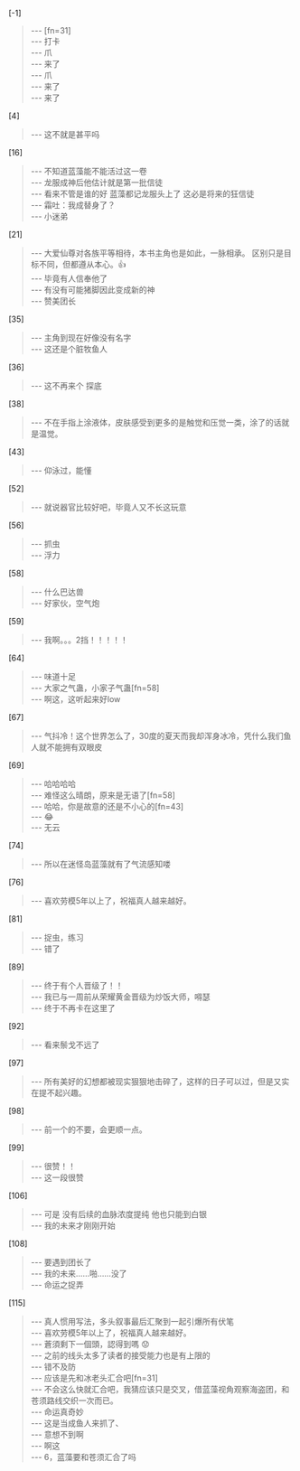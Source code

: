 
[-1] 
>--- [fn=31]<br>
>--- 打卡<br>
>--- 爪<br>
>--- 来了<br>
>--- 爪<br>
>--- 来了<br>
>--- 来了<br>

[4] 
>--- 这不就是甚平吗<br>

[16] 
>--- 不知道蓝藻能不能活过这一卷<br>
>--- 龙服成神后他估计就是第一批信徒<br>
>--- 看来不管是谁的好
蓝藻都记龙服头上了
这必是将来的狂信徒<br>
>--- 霜吐：我成替身了？<br>
>--- 小迷弟<br>

[21] 
>--- 大爱仙尊对各族平等相待，本书主角也是如此，一脉相承。
区别只是目标不同，但都遵从本心。👍<br>
>--- 毕竟有人信奉他了<br>
>--- 有没有可能猪脚因此变成新的神<br>
>--- 赞美团长<br>

[35] 
>--- 主角到现在好像没有名字<br>
>--- 这还是个脏牧鱼人<br>

[36] 
>--- 这不再来个 探底<br>

[38] 
>--- 不在手指上涂液体，皮肤感受到更多的是触觉和压觉一类，涂了的话就是温觉。<br>

[43] 
>--- 仰泳过，能懂<br>

[52] 
>--- 就说器官比较好吧，毕竟人又不长这玩意<br>

[56] 
>--- 抓虫<br>
>--- 浮力<br>

[58] 
>--- 什么巴达兽<br>
>--- 好家伙，空气炮<br>

[59] 
>--- 我啊。。。2挡！！！！！<br>

[64] 
>--- 味道十足<br>
>--- 大家之气蛊，小家子气蛊[fn=58]<br>
>--- 啊这，这听起来好low<br>

[67] 
>--- 气抖冷！这个世界怎么了，30度的夏天而我却浑身冰冷，凭什么我们鱼人就不能拥有双眼皮<br>

[69] 
>--- 哈哈哈哈<br>
>--- 难怪这么晴朗，原来是无语了[fn=58]<br>
>--- 哈哈，你是故意的还是不小心的[fn=43]<br>
>--- 😂<br>
>--- 无云<br>

[74] 
>--- 所以在迷怪岛蓝藻就有了气流感知喽<br>

[76] 
>--- 喜欢劳模5年以上了，祝福真人越来越好。<br>

[81] 
>--- 捉虫，练习<br>
>--- 错了<br>

[89] 
>--- 终于有个人晋级了！！<br>
>--- 我已与一周前从荣耀黄金晋级为炒饭大师，嘚瑟<br>
>--- 终于不再卡在这里了<br>

[92] 
>--- 看来鬃戈不远了<br>

[97] 
>--- 所有美好的幻想都被现实狠狠地击碎了，这样的日子可以过，但是又实在提不起兴趣。<br>

[98] 
>--- 前一个的不要，会更顺一点。<br>

[99] 
>--- 很赞！！<br>
>--- 这一段很赞<br>

[106] 
>--- 可是 没有后续的血脉浓度提纯 他也只能到白银<br>
>--- 我的未来才刚刚开始<br>

[108] 
>--- 要遇到团长了<br>
>--- 我的未来……啪……没了<br>
>--- 命运之捉弄<br>

[115] 
>--- 真人惯用写法，多头叙事最后汇聚到一起引爆所有伏笔<br>
>--- 喜欢劳模5年以上了，祝福真人越来越好。<br>
>--- 蒼須剩下一個頭，認得到嗎 😟<br>
>--- 之前的线头太多了读者的接受能力也是有上限的<br>
>--- 错不及防<br>
>--- 应该是先和冰老头汇合吧[fn=31]<br>
>--- 不会这么快就汇合吧，我猜应该只是交叉，借蓝藻视角观察海盗团，和苍须路线交织一次而已。<br>
>--- 命运真奇妙<br>
>--- 这是当成鱼人来抓了、<br>
>--- 意想不到啊<br>
>--- 啊这<br>
>--- 6，蓝藻要和苍须汇合了吗<br>
